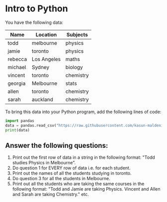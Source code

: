 # Intro to Python

You have the following data:

Name | Location | Subjects
--- | --- | ---
todd | melbourne | physics
jamie | toronto | physics
rebecca | Los Angeles | maths
michael | Sydney | biology
vincent | toronto | chemistry
georgia | Melbourne | stats
allen | toronto | chemistry
sarah | auckland | chemistry

To bring this data into your Python program, add the following lines of code:
```python
import pandas
data = pandas.read_csv("https://raw.githubusercontent.com/kasun-maldeni/intro-to-python/master/data.csv")
print(data)
```

## Answer the following questions:
1. Print out the first row of data in a string in the following format: "Todd studies Physics in Melbourne".
2. Do question 1 for EVERY row of data i.e. for each student.
3. Print out the names of all the students studying in toronto.
4. Do question 3 for all the students in Melbourne.
5. Print out all the students who are taking the same courses in the following format: "Todd and Jamie are taking Physics. Vincent and Allen and Sarah are taking Chemistry." etc.
